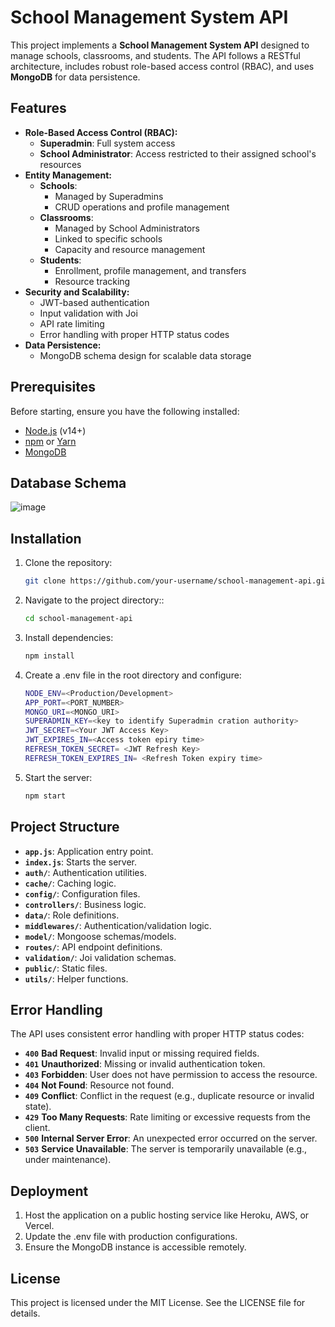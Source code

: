 # School Management System API

This project implements a **School Management System API** designed to manage schools, classrooms, and students. The API follows a RESTful architecture, includes robust role-based access control (RBAC), and uses **MongoDB** for data persistence.

## Features

- **Role-Based Access Control (RBAC):**
  - **Superadmin**: Full system access
  - **School Administrator**: Access restricted to their assigned school's resources
- **Entity Management:**
  - **Schools**:
    - Managed by Superadmins
    - CRUD operations and profile management
  - **Classrooms**:
    - Managed by School Administrators
    - Linked to specific schools
    - Capacity and resource management
  - **Students**:
    - Enrollment, profile management, and transfers
    - Resource tracking
- **Security and Scalability:**
  - JWT-based authentication
  - Input validation with Joi
  - API rate limiting
  - Error handling with proper HTTP status codes
- **Data Persistence:**
  - MongoDB schema design for scalable data storage

## Prerequisites

Before starting, ensure you have the following installed:

- [Node.js](https://nodejs.org/) (v14+)
- [npm](https://www.npmjs.com/) or [Yarn](https://yarnpkg.com/)
- [MongoDB](https://www.mongodb.com/)

## Database Schema
![image](https://github.com/user-attachments/assets/3ea9c0f2-f512-459f-95ba-9cfe3626642f)

## Installation

1. Clone the repository:
   ```bash
   git clone https://github.com/your-username/school-management-api.git


2. Navigate to the project directory::
   ```bash
   cd school-management-api
3. Install dependencies:
    ```bash
    npm install
4. Create a .env file in the root directory and configure:
    ```bash
    NODE_ENV=<Production/Development>
    APP_PORT=<PORT_NUMBER>
    MONGO_URI=<MONGO_URI>
    SUPERADMIN_KEY=<key to identify Superadmin cration authority>
    JWT_SECRET=<Your JWT Access Key>
    JWT_EXPIRES_IN=<Access token epiry time>
    REFRESH_TOKEN_SECRET= <JWT Refresh Key>
    REFRESH_TOKEN_EXPIRES_IN= <Refresh Token expiry time>
5. Start the server:
    ```bash
    npm start

## Project Structure

- **`app.js`**: Application entry point.
- **`index.js`**: Starts the server.
- **`auth/`**: Authentication utilities.
- **`cache/`**: Caching logic.
- **`config/`**: Configuration files.
- **`controllers/`**: Business logic.
- **`data/`**: Role definitions.
- **`middlewares/`**: Authentication/validation logic.
- **`model/`**: Mongoose schemas/models.
- **`routes/`**: API endpoint definitions.
- **`validation/`**: Joi validation schemas.
- **`public/`**: Static files.
- **`utils/`**: Helper functions.

## Error Handling
The API uses consistent error handling with proper HTTP status codes:

- **`400`** **Bad Request**: Invalid input or missing required fields.
- **`401`** **Unauthorized**: Missing or invalid authentication token.
- **`403`** **Forbidden**: User does not have permission to access the resource.
- **`404`** **Not Found**: Resource not found.
- **`409`** **Conflict**: Conflict in the request (e.g., duplicate resource or invalid state).
- **`429`** **Too Many Requests**: Rate limiting or excessive requests from the client.
- **`500`** **Internal Server Error**: An unexpected error occurred on the server.
- **`503`** **Service Unavailable**: The server is temporarily unavailable (e.g., under maintenance).


## Deployment
1. Host the application on a public hosting service like Heroku, AWS, or Vercel.
2. Update the .env file with production configurations.
3. Ensure the MongoDB instance is accessible remotely.


## License
This project is licensed under the MIT License. See the LICENSE file for details.


